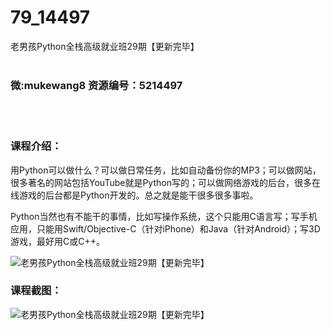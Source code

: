 # 79_14497
老男孩Python全栈高级就业班29期【更新完毕】
<br/></br>
<h3>微:mukewang8 资源编号：5214497</h3>
<br/></br>
<h3>课程介绍：</h3>
<p>用Python可以做什么？可以做日常任务，比如自动备份你的MP3；可以做网站，很多著名的网站包括YouTube就是Python写的；可以做网络游戏的后台，很多在线游戏的后台都是Python开发的。总之就是能干很多很多事啦。</p>
<p>Python当然也有不能干的事情，比如写操作系统，这个只能用C语言写；写手机应用，只能用Swift/Objective-C（针对iPhone）和Java（针对Android）；写3D游戏，最好用C或C++。</p>
<p><img src="https://www.ko996.com/wp-content/uploads/img/2020/07/1-67-300x227.png" alt="老男孩Python全栈高级就业班29期【更新完毕】"></p>
<div class="info-desc">
<h3>课程截图：</h3>
<p><img src="https://www.ko996.com/wp-content/uploads/img/2020/07/2-104.png" alt="老男孩Python全栈高级就业班29期【更新完毕】"></p>


			
</div>
